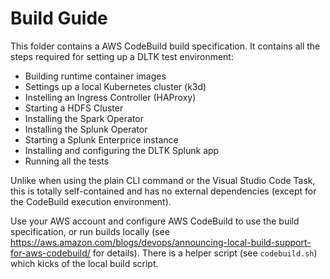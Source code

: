 # Build Guide


This folder contains a AWS CodeBuild build specification. It contains all the steps required for setting up a DLTK test environment:

- Building runtime container images
- Settings up a local Kubernetes cluster (k3d)
- Instelling an Ingress Controller (HAProxy)
- Starting a HDFS Cluster
- Installing the Spark Operator
- Installing the Splunk Operator
- Starting a Splunk Enterprice instance
- Installing and configuring the DLTK Splunk app
- Running all the tests

Unlike when using the plain CLI command or the Visual Studio Code Task, this is totally self-contained and has no external dependencies (except for the CodeBuild execution environment).

Use your AWS account and configure AWS CodeBuild to use the build specification, or run builds locally (see <https://aws.amazon.com/blogs/devops/announcing-local-build-support-for-aws-codebuild/> for details). There is a helper script (see `codebuild.sh`) which kicks of the local build script.

